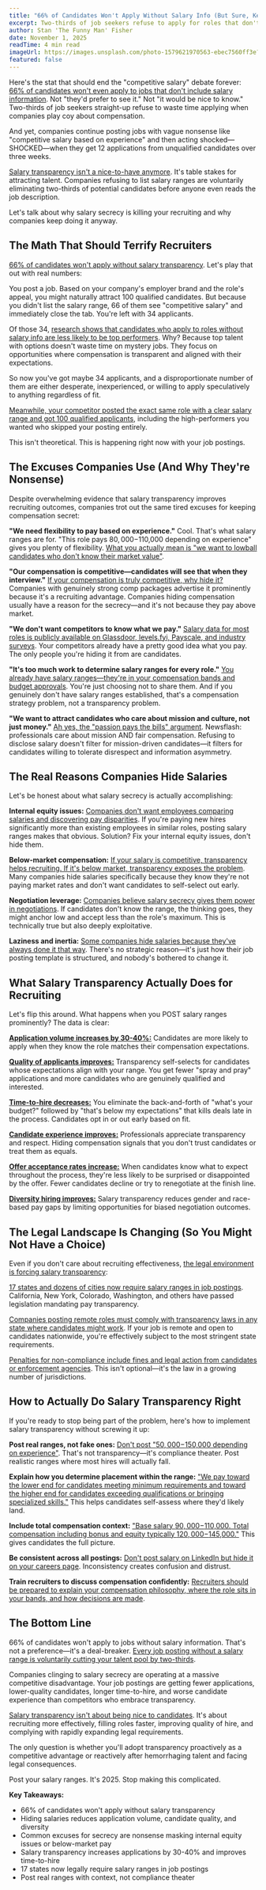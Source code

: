 ```yaml
---
title: "66% of Candidates Won't Apply Without Salary Info (But Sure, Keep It 'Competitive')"
excerpt: Two-thirds of job seekers refuse to apply for roles that don't list salary information. Companies continue to act shocked when their secretive postings get zero qualified applicants.
author: Stan 'The Funny Man' Fisher
date: November 1, 2025
readTime: 4 min read
imageUrl: https://images.unsplash.com/photo-1579621970563-ebec7560ff3e?w=800&q=80
featured: false
---
```


Here's the stat that should end the "competitive salary" debate forever: [66% of candidates won't even apply to jobs that don't include salary information](https://www.payscale.com/research-and-insights/salary-transparency-trends-2025). Not "they'd prefer to see it." Not "it would be nice to know." Two-thirds of job seekers straight-up refuse to waste time applying when companies play coy about compensation.

And yet, companies continue posting jobs with vague nonsense like "competitive salary based on experience" and then acting shocked—SHOCKED—when they get 12 applications from unqualified candidates over three weeks.

[Salary transparency isn't a nice-to-have anymore](https://www.shrm.org/topics-tools/news/compensation/salary-transparency-job-postings-2025). It's table stakes for attracting talent. Companies refusing to list salary ranges are voluntarily eliminating two-thirds of potential candidates before anyone even reads the job description.

Let's talk about why salary secrecy is killing your recruiting and why companies keep doing it anyway.

## The Math That Should Terrify Recruiters

[66% of candidates won't apply without salary transparency](https://www.glassdoor.com/research/salary-transparency-job-search-behavior/). Let's play that out with real numbers:

You post a job. Based on your company's employer brand and the role's appeal, you might naturally attract 100 qualified candidates. But because you didn't list the salary range, 66 of them see "competitive salary" and immediately close the tab. You're left with 34 applicants.

Of those 34, [research shows that candidates who apply to roles without salary info are less likely to be top performers](https://www.linkedin.com/business/talent/blog/compensation/candidate-quality-salary-transparency/). Why? Because top talent with options doesn't waste time on mystery jobs. They focus on opportunities where compensation is transparent and aligned with their expectations.

So now you've got maybe 34 applicants, and a disproportionate number of them are either desperate, inexperienced, or willing to apply speculatively to anything regardless of fit.

[Meanwhile, your competitor posted the exact same role with a clear salary range and got 100 qualified applicants](https://www.ere.net/salary-transparency-competitive-advantage-recruiting/), including the high-performers you wanted who skipped your posting entirely.

This isn't theoretical. This is happening right now with your job postings.

## The Excuses Companies Use (And Why They're Nonsense)

Despite overwhelming evidence that salary transparency improves recruiting outcomes, companies trot out the same tired excuses for keeping compensation secret:

**"We need flexibility to pay based on experience."** Cool. That's what salary ranges are for. "This role pays $80,000-$110,000 depending on experience" gives you plenty of flexibility. [What you actually mean is "we want to lowball candidates who don't know their market value"](https://www.payscale.com/research-and-insights/negotiation-tactics-salary-secrecy/).

**"Our compensation is competitive—candidates will see that when they interview."** [If your compensation is truly competitive, why hide it?](https://www.shrm.org/topics-tools/news/compensation/competitive-salary-claims-without-transparency/) Companies with genuinely strong comp packages advertise it prominently because it's a recruiting advantage. Companies hiding compensation usually have a reason for the secrecy—and it's not because they pay above market.

**"We don't want competitors to know what we pay."** [Salary data for most roles is publicly available on Glassdoor, levels.fyi, Payscale, and industry surveys](https://www.glassdoor.com/research/salary-transparency-competitive-intelligence/). Your competitors already have a pretty good idea what you pay. The only people you're hiding it from are candidates.

**"It's too much work to determine salary ranges for every role."** [You already have salary ranges—they're in your compensation bands and budget approvals](https://www.gartner.com/en/human-resources/topics/compensation-structure-salary-bands). You're just choosing not to share them. And if you genuinely don't have salary ranges established, that's a compensation strategy problem, not a transparency problem.

**"We want to attract candidates who care about mission and culture, not just money."** [Ah yes, the "passion pays the bills" argument](https://www.fastcompany.com/90827364/stop-expecting-employees-work-for-passion-not-money). Newsflash: professionals care about mission AND fair compensation. Refusing to disclose salary doesn't filter for mission-driven candidates—it filters for candidates willing to tolerate disrespect and information asymmetry.

## The Real Reasons Companies Hide Salaries

Let's be honest about what salary secrecy is actually accomplishing:

**Internal equity issues:** [Companies don't want employees comparing salaries and discovering pay disparities](https://www.shrm.org/topics-tools/news/compensation/pay-transparency-internal-equity-challenges/). If you're paying new hires significantly more than existing employees in similar roles, posting salary ranges makes that obvious. Solution? Fix your internal equity issues, don't hide them.

**Below-market compensation:** [If your salary is competitive, transparency helps recruiting. If it's below market, transparency exposes the problem](https://www.payscale.com/research-and-insights/below-market-compensation-recruiting-impact/). Many companies hide salaries specifically because they know they're not paying market rates and don't want candidates to self-select out early.

**Negotiation leverage:** [Companies believe salary secrecy gives them power in negotiations](https://hbr.org/2023/09/the-case-against-salary-secrecy). If candidates don't know the range, the thinking goes, they might anchor low and accept less than the role's maximum. This is technically true but also deeply exploitative.

**Laziness and inertia:** [Some companies hide salaries because they've always done it that way](https://www.ere.net/salary-transparency-organizational-change-barriers/). There's no strategic reason—it's just how their job posting template is structured, and nobody's bothered to change it.

## What Salary Transparency Actually Does for Recruiting

Let's flip this around. What happens when you POST salary ranges prominently? The data is clear:

[**Application volume increases by 30-40%:**](https://www.linkedin.com/business/talent/blog/compensation/salary-transparency-application-rates/) Candidates are more likely to apply when they know the role matches their compensation expectations.

[**Quality of applicants improves:**](https://www.glassdoor.com/research/salary-transparency-candidate-quality/) Transparency self-selects for candidates whose expectations align with your range. You get fewer "spray and pray" applications and more candidates who are genuinely qualified and interested.

[**Time-to-hire decreases:**](https://www.shrm.org/topics-tools/news/talent-acquisition/salary-transparency-time-to-hire-impact/) You eliminate the back-and-forth of "what's your budget?" followed by "that's below my expectations" that kills deals late in the process. Candidates opt in or out early based on fit.

[**Candidate experience improves:**](https://www.gartner.com/en/human-resources/topics/salary-transparency-candidate-experience) Professionals appreciate transparency and respect. Hiding compensation signals that you don't trust candidates or treat them as equals.

[**Offer acceptance rates increase:**](https://www.ere.net/salary-transparency-offer-acceptance-impact/) When candidates know what to expect throughout the process, they're less likely to be surprised or disappointed by the offer. Fewer candidates decline or try to renegotiate at the finish line.

[**Diversity hiring improves:**](https://www.linkedin.com/business/talent/blog/diversity/salary-transparency-diversity-recruiting/) Salary transparency reduces gender and race-based pay gaps by limiting opportunities for biased negotiation outcomes.

## The Legal Landscape Is Changing (So You Might Not Have a Choice)

Even if you don't care about recruiting effectiveness, [the legal environment is forcing salary transparency](https://www.shrm.org/topics-tools/news/compensation/salary-transparency-laws-state-by-state-2025/):

[17 states and dozens of cities now require salary ranges in job postings](https://www.payscale.com/research-and-insights/salary-transparency-laws-by-state-2025/). California, New York, Colorado, Washington, and others have passed legislation mandating pay transparency.

[Companies posting remote roles must comply with transparency laws in any state where candidates might work](https://www.gartner.com/en/human-resources/topics/remote-work-salary-transparency-compliance). If your job is remote and open to candidates nationwide, you're effectively subject to the most stringent state requirements.

[Penalties for non-compliance include fines and legal action from candidates or enforcement agencies](https://www.shrm.org/topics-tools/news/compensation/salary-transparency-law-penalties-enforcement/). This isn't optional—it's the law in a growing number of jurisdictions.

## How to Actually Do Salary Transparency Right

If you're ready to stop being part of the problem, here's how to implement salary transparency without screwing it up:

**Post real ranges, not fake ones:** [Don't post "$50,000-$150,000 depending on experience"](https://www.ere.net/salary-transparency-bad-practices/). That's not transparency—it's compliance theater. Post realistic ranges where most hires will actually fall.

**Explain how you determine placement within the range:** ["We pay toward the lower end for candidates meeting minimum requirements and toward the higher end for candidates exceeding qualifications or bringing specialized skills."](https://www.payscale.com/research-and-insights/salary-range-communication-best-practices/) This helps candidates self-assess where they'd likely land.

**Include total compensation context:** ["Base salary $90,000-$110,000. Total compensation including bonus and equity typically $120,000-$145,000."](https://www.linkedin.com/business/talent/blog/compensation/total-compensation-transparency/) This gives candidates the full picture.

**Be consistent across all postings:** [Don't post salary on LinkedIn but hide it on your careers page](https://www.shrm.org/topics-tools/news/talent-acquisition/salary-transparency-consistency-platforms/). Inconsistency creates confusion and distrust.

**Train recruiters to discuss compensation confidently:** [Recruiters should be prepared to explain your compensation philosophy, where the role sits in your bands, and how decisions are made](https://www.gartner.com/en/human-resources/topics/recruiter-compensation-conversations/).

## The Bottom Line

66% of candidates won't apply to jobs without salary information. That's not a preference—it's a deal-breaker. [Every job posting without a salary range is voluntarily cutting your talent pool by two-thirds](https://www.glassdoor.com/research/salary-transparency-recruiting-impact-2025/).

Companies clinging to salary secrecy are operating at a massive competitive disadvantage. Your job postings are getting fewer applications, lower-quality candidates, longer time-to-hire, and worse candidate experience than competitors who embrace transparency.

[Salary transparency isn't about being nice to candidates](https://www.ere.net/salary-transparency-business-case/). It's about recruiting more effectively, filling roles faster, improving quality of hire, and complying with rapidly expanding legal requirements.

The only question is whether you'll adopt transparency proactively as a competitive advantage or reactively after hemorrhaging talent and facing legal consequences.

Post your salary ranges. It's 2025. Stop making this complicated.

**Key Takeaways:**

- 66% of candidates won't apply without salary transparency
- Hiding salaries reduces application volume, candidate quality, and diversity
- Common excuses for secrecy are nonsense masking internal equity issues or below-market pay
- Salary transparency increases applications by 30-40% and improves time-to-hire
- 17 states now legally require salary ranges in job postings
- Post real ranges with context, not compliance theater
